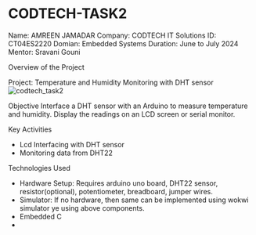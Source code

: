 # CODTECH-TASK2
Name: AMREEN JAMADAR
Company: CODTECH IT Solutions
ID: CT04ES2220
Domian: Embedded Systems
Duration: June to July 2024
Mentor: Sravani Gouni

Overview of the Project

Project: Temperature and Humidity Monitoring with DHT sensor
![codtech_task2](https://github.com/amreen-26/CODTECH-TASK2/assets/173904652/44ec1a1a-fca9-4076-842b-07dfc481709d)

Objective
Interface a DHT sensor with an Arduino to measure temperature and humidity. Display the readings on an LCD screen or serial monitor.

Key Activities
- Lcd Interfacing with DHT sensor
- Monitoring data from DHT22

Technologies Used
- Hardware Setup: Requires arduino uno board, DHT22 sensor, resistor(optional), potentiometer, breadboard, jumper wires. 
- Simulator: If no hardware, then same can be implemented using wokwi simulator ye using above components.
- Embedded C
- 
